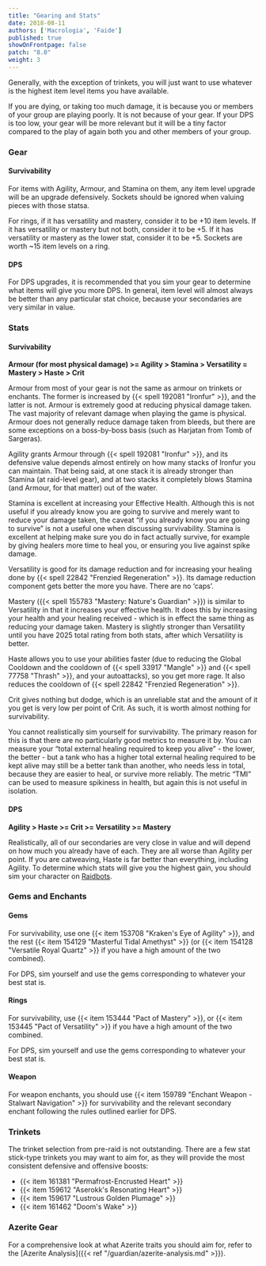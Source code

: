 ```yaml
---
title: "Gearing and Stats"
date: 2018-08-11
authors: ['Macrologia', 'Faide']
published: true
showOnFrontpage: false
patch: "8.0"
weight: 3
---
```


Generally, with the exception of trinkets, you will just want to use whatever is the highest item level items you have available.

If you are dying, or taking too much damage, it is because you or members of your group are playing poorly. It is not because of your gear. If your DPS is too low, your gear will be more relevant but it will be a tiny factor compared to the play of again both you and other members of your group.

### Gear

#### Survivability

For items with Agility, Armour, and Stamina on them, any item level upgrade will be an upgrade defensively. Sockets should be ignored when valuing pieces with those statsa.

For rings, if it has versatility and mastery, consider it to be +10 item levels. If it has versatility or mastery but not both, consider it to be +5. If it has versatility or mastery as the lower stat, consider it to be +5. Sockets are worth ~15 item levels on a ring.

#### DPS

For DPS upgrades, it is recommended that you sim your gear to determine what items will give you more DPS. In general, item level will almost always be better than any particular stat choice, because your secondaries are very similar in value.

### Stats

#### Survivability

**Armour (for most physical damage) >= Agility > Stamina > Versatility = Mastery > Haste > Crit**

Armour from most of your gear is not the same as armour on trinkets or enchants. The former is increased by {{< spell 192081 "Ironfur" >}}, and the latter is not. Armour is extremely good at reducing physical damage taken. The vast majority of relevant damage when playing the game is physical. Armour does not generally reduce damage taken from bleeds, but there are some exceptions on a boss-by-boss basis (such as Harjatan from Tomb of Sargeras).

Agility grants Armour through {{< spell 192081 "Ironfur" >}}, and its defensive value depends almost entirely on how many stacks of Ironfur you can maintain. That being said, at one stack it is already stronger than Stamina (at raid-level gear), and at two stacks it completely blows Stamina (and Armour, for that matter) out of the water.

Stamina is excellent at increasing your Effective Health. Although this is not useful if you already know you are going to survive and merely want to reduce your damage taken, the caveat “if you already know you are going to survive” is not a useful one when discussing survivability. Stamina is excellent at helping make sure you do in fact actually survive, for example by giving healers more time to heal you, or ensuring you live against spike damage.

Versatility is good for its damage reduction and for increasing your healing done by {{< spell 22842 "Frenzied Regeneration" >}}. Its damage reduction component gets better the more you have. There are no ‘caps’.

Mastery ({{< spell 155783 "Mastery: Nature's Guardian" >}}) is similar to Versatility in that it increases your effective health. It does this by increasing your health and your healing received - which is in effect the same thing as reducing your damage taken. Mastery is slightly stronger than Versatility until you have 2025 total rating from both stats, after which Versatility is better.

Haste allows you to use your abilities faster (due to reducing the Global Cooldown and the cooldown of {{< spell 33917 "Mangle" >}} and {{< spell 77758 "Thrash" >}}, and your autoattacks), so you get more rage. It also reduces the cooldown of {{< spell 22842 "Frenzied Regeneration" >}}.

Crit gives nothing but dodge, which is an unreliable stat and the amount of it you get is very low per point of Crit. As such, it is worth almost nothing for survivability.

You cannot realistically sim yourself for survivability. The primary reason for this is that there are no particularly good metrics to measure it by. You can measure your “total external healing required to keep you alive” - the lower, the better - but a tank who has a higher total external healing required to be kept alive may still be a better tank than another, who needs less in total, because they are easier to heal, or survive more reliably. The metric “TMI” can be used to measure spikiness in health, but again this is not useful in isolation.

#### DPS

**Agility > Haste >= Crit >= Versatility >= Mastery**

Realistically, all of our secondaries are very close in value and will depend on how much you already have of each. They are all worse than Agility per point. If you are catweaving, Haste is far better than everything, including Agility. To determine which stats will give you the highest gain, you should sim your character on [Raidbots](https://www.raidbots.com).

### Gems and Enchants

#### Gems 

For survivability, use one {{< item 153708 "Kraken's Eye of Agility" >}}, and the rest {{< item 154129 "Masterful Tidal Amethyst" >}} (or {{< item 154128 "Versatile Royal Quartz" >}} if you have a high amount of the two combined). 

For DPS, sim yourself and use the gems corresponding to whatever your best stat is. 

#### Rings

For survivability, use {{< item 153444 "Pact of Mastery" >}}, or {{< item 153445 "Pact of Versatility" >}} if you have a high amount of the two combined. 

For DPS, sim yourself and use the gems corresponding to whatever your best stat is. 


#### Weapon

For weapon enchants, you should use {{< item 159789 "Enchant Weapon - Stalwart Navigation" >}} for survivability and the relevant secondary enchant following the rules outlined earlier for DPS.

### Trinkets

The trinket selection from pre-raid is not outstanding. There are a few stat stick-type trinkets you may want to aim for, as they will provide the most consistent defensive and offensive boosts:

- {{< item 161381 "Permafrost-Encrusted Heart" >}}
- {{< item 159612 "Aserokk's Resonating Heart" >}}
- {{< item 159617 "Lustrous Golden Plumage" >}}
- {{< item 161462 "Doom's Wake" >}}

### Azerite Gear

For a comprehensive look at what Azerite traits you should aim for, refer to the [Azerite Analysis]({{< ref "/guardian/azerite-analysis.md" >}}).

